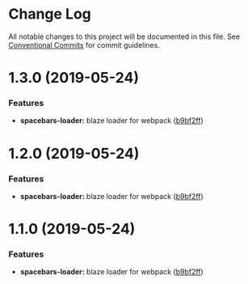 # Change Log

All notable changes to this project will be documented in this file.
See [Conventional Commits](https://conventionalcommits.org) for commit guidelines.

# 1.3.0 (2019-05-24)


### Features

* **spacebars-loader:** blaze loader for webpack ([b9bf2ff](https://github.com/settlin/node-monorepo/spacebars-loader/commit/b9bf2ff))





# 1.2.0 (2019-05-24)


### Features

* **spacebars-loader:** blaze loader for webpack ([b9bf2ff](https://github.com/settlin/node-monorepo/spacebars-loader/commit/b9bf2ff))





# 1.1.0 (2019-05-24)


### Features

* **spacebars-loader:** blaze loader for webpack ([b9bf2ff](https://github.com/settlin/node-monorepo/spacebars-loader/commit/b9bf2ff))
